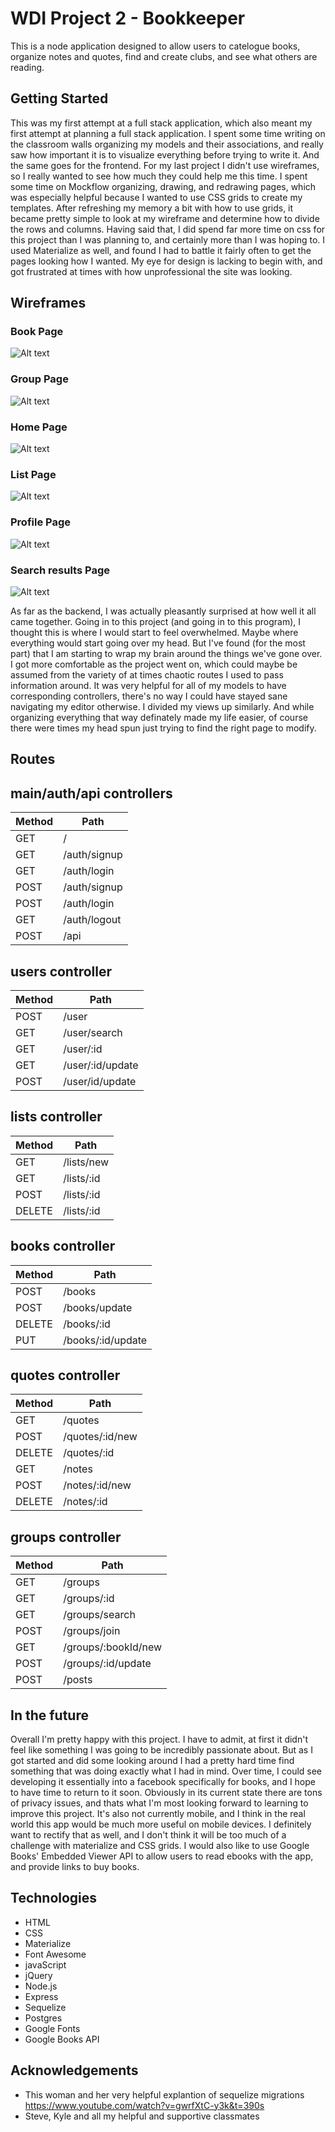 # WDI Project 2 - Bookkeeper

This is a node application designed to allow users to catelogue books, organize notes and quotes, find and create clubs, and see what others are reading.

## Getting Started

This was my first attempt at a full stack application, which also meant my first attempt at planning a full stack application. I spent some time writing on the classroom walls organizing my models and their associations, and really saw how important it is to visualize everything before trying to write it. And the same goes for the frontend. For my last project I didn't use wireframes, so I really wanted to see how much they could help me this time. I spent some time on Mockflow organizing, drawing, and redrawing pages, which was especially helpful because I wanted to use CSS grids to create my templates. After refreshing my memory a bit with how to use grids, it became pretty simple to look at my wireframe and determine how to divide the rows and columns. Having said that, I did spend far more time on css for this project than I was planning to, and certainly more than I was hoping to. I used Materialize as well, and found I had to battle it fairly often to get the pages looking how I wanted. My eye for design is lacking to begin with, and got frustrated at times with how unprofessional the site was looking. 

## Wireframes

### Book Page
![Alt text](./static/img/project2-screenshots/book.png?raw=true "Book Page")

### Group Page
![Alt text](./static/img/project2-screenshots/group.png?raw=true "Group Page")

### Home Page
![Alt text](./static/img/project2-screenshots/home.png?raw=true "Home Page")

### List Page
![Alt text](./static/img/project2-screenshots/list.png?raw=true "List Page")

### Profile Page
![Alt text](./static/img/project2-screenshots/profile.png?raw=true "Profile Page")

### Search results Page
![Alt text](./static/img/project2-screenshots/searchResults.png?raw=true "Search Results Page")



As far as the backend, I was actually pleasantly surprised at how well it all came together. Going in to this project (and going in to this program), I thought this is where I would start to feel overwhelmed. Maybe where everything would start going over my head. But I've found (for the most part) that I am starting to wrap my brain around the things we've gone over. I got more comfortable as the project went on, which could maybe be assumed from the variety of at times chaotic routes I used to pass information around. It was very helpful for all of my models to have corresponding controllers, there's no way I could have stayed sane navigating my editor otherwise. I divided my views up similarly. And while organizing everything that way definately made my life easier, of course there were times my head spun just trying to find the right page to modify. 


## Routes

## main/auth/api controllers
| Method | Path					|
| -------| -------------------- |
| GET	 | / 					|
| GET	 | /auth/signup 		|
| GET	 | /auth/login  		|
| POST 	 | /auth/signup 		|
| POST 	 | /auth/login			|
| GET 	 | /auth/logout			|
| POST 	 | /api					|

## users controller
| Method | Path					|
| -------| --------------------	|
| POST 	 | /user				|
| GET 	 | /user/search			|
| GET 	 | /user/:id			|
| GET 	 | /user/:id/update		|
| POST 	 | /user/id/update		|

## lists controller
| Method | Path					|
| -------| -------------------- |
| GET 	 | /lists/new			|
| GET 	 | /lists/:id			|
| POST 	 | /lists/:id			|
| DELETE | /lists/:id			|

## books controller
| Method | Path					|
| -------| -------------------- |
| POST 	 | /books				|
| POST 	 | /books/update		|
| DELETE | /books/:id			|
| PUT 	 | /books/:id/update	|

## quotes controller
| Method | Path					|
| -------| -------------------- |
| GET 	 | /quotes				|
| POST 	 | /quotes/:id/new		|
| DELETE | /quotes/:id			|
| GET 	 | /notes				|
| POST 	 | /notes/:id/new		|
| DELETE | /notes/:id			|

## groups controller
| Method | Path					|
| -------| -------------------- |
| GET	 | /groups				|
| GET 	 | /groups/:id			|
| GET 	 | /groups/search		|
| POST 	 | /groups/join			|
| GET	 | /groups/:bookId/new	|
| POST 	 | /groups/:id/update	|
| POST 	 | /posts				|


## In the future

Overall I'm pretty happy with this project. I have to admit, at first it didn't feel like something I was going to be incredibly passionate about. But as I got started and did some looking around I had a pretty hard time find something that was doing exactly what I had in mind. Over time, I could see developing it essentially into a facebook specifically for books, and I hope to have time to return to it soon. Obviously in its current state there are tons of privacy issues, and thats what I'm most looking forward to learning to improve this project. It's also not currently mobile, and I think in the real world this app would be much more useful on mobile devices. I definitely want to rectify that as well, and I don't think it will be too much of a challenge with materialize and CSS grids. I would also like to use Google Books' Embedded Viewer API to allow users to read ebooks with the app, and provide links to buy books. 

## Technologies

* HTML
* CSS
* Materialize
* Font Awesome
* javaScript
* jQuery
* Node.js
* Express
* Sequelize
* Postgres
* Google Fonts
* Google Books API

## Acknowledgements
* This woman and her very helpful explantion of sequelize migrations https://www.youtube.com/watch?v=gwrfXtC-y3k&t=390s
* Steve, Kyle and all my helpful and supportive classmates
